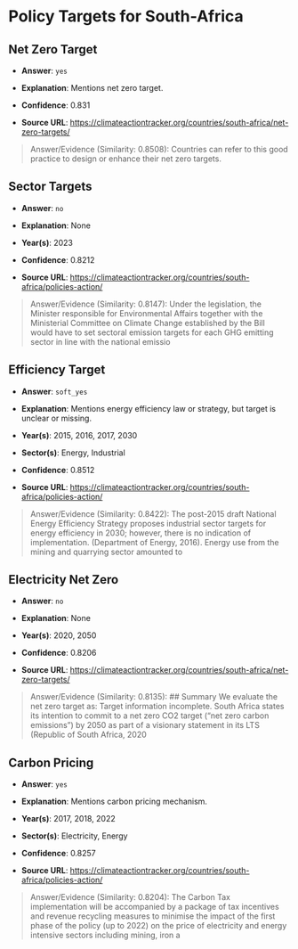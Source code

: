 # Policy Targets for South-Africa


## Net Zero Target

- **Answer**: `yes`

- **Explanation**: Mentions net zero target.

- **Confidence**: 0.831

- **Source URL**: https://climateactiontracker.org/countries/south-africa/net-zero-targets/

> Answer/Evidence (Similarity: 0.8508): Countries can refer to this good practice to design or enhance their net zero targets.


## Sector Targets

- **Answer**: `no`

- **Explanation**: None

- **Year(s)**: 2023

- **Confidence**: 0.8212

- **Source URL**: https://climateactiontracker.org/countries/south-africa/policies-action/

> Answer/Evidence (Similarity: 0.8147): Under the legislation, the Minister responsible for Environmental Affairs together with the Ministerial Committee on Climate Change established by the Bill would have to set sectoral emission targets for each GHG emitting sector in line with the national emissio


## Efficiency Target

- **Answer**: `soft_yes`

- **Explanation**: Mentions energy efficiency law or strategy, but target is unclear or missing.

- **Year(s)**: 2015, 2016, 2017, 2030

- **Sector(s)**: Energy, Industrial

- **Confidence**: 0.8512

- **Source URL**: https://climateactiontracker.org/countries/south-africa/policies-action/

> Answer/Evidence (Similarity: 0.8422): The post-2015 draft National Energy Efficiency Strategy proposes industrial sector targets for energy efficiency in 2030; however, there is no indication of implementation. (Department of Energy, 2016). Energy use from the mining and quarrying sector amounted to


## Electricity Net Zero

- **Answer**: `no`

- **Explanation**: None

- **Year(s)**: 2020, 2050

- **Confidence**: 0.8206

- **Source URL**: https://climateactiontracker.org/countries/south-africa/net-zero-targets/

> Answer/Evidence (Similarity: 0.8135): ## Summary   We evaluate the net zero target as: Target information incomplete. South Africa states its intention to commit to a net zero CO2 target (“net zero carbon emissions”) by 2050 as part of a visionary statement in its LTS (Republic of South Africa, 2020


## Carbon Pricing

- **Answer**: `yes`

- **Explanation**: Mentions carbon pricing mechanism.

- **Year(s)**: 2017, 2018, 2022

- **Sector(s)**: Electricity, Energy

- **Confidence**: 0.8257

- **Source URL**: https://climateactiontracker.org/countries/south-africa/policies-action/

> Answer/Evidence (Similarity: 0.8204): The Carbon Tax implementation will be accompanied by a package of tax incentives and revenue recycling measures to minimise the impact of the first phase of the policy (up to 2022) on the price of electricity and energy intensive sectors including mining, iron a
